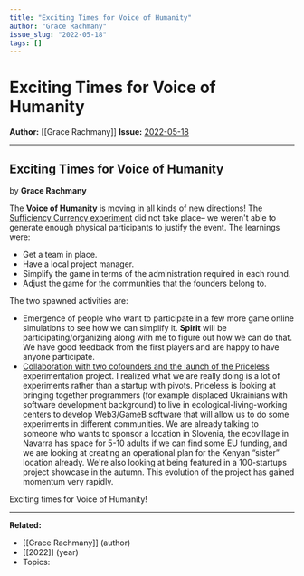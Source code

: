 ```yaml
---
title: "Exciting Times for Voice of Humanity"
author: "Grace Rachmany"
issue_slug: "2022-05-18"
tags: []
---
```


# Exciting Times for Voice of Humanity

**Author:** [[Grace Rachmany]]
**Issue:** [2022-05-18](https://plex.collectivesensecommons.org/2022-05-18/)

---

## Exciting Times for Voice of Humanity
by **Grace Rachmany**

The **Voice of Humanity** is moving in all kinds of new directions! The [Sufficiency Currency experiment](https://www.voiceofhumanity.one/reputation-economy-simulation/) did not take place– we weren't able to generate enough physical participants to justify the event. The learnings were:

- Get a team in place.
- Have a local project manager.
- Simplify the game in terms of the administration required in each round.
- Adjust the game for the communities that the founders belong to.

The two spawned activities are:

- Emergence of people who want to participate in a few more game online simulations to see how we can simplify it. **Spirit** will be participating/organizing along with me to figure out how we can do that. We have good feedback from the first players and are happy to have anyone participate.
- [Collaboration with two cofounders and the launch of the Priceless](https://www.voiceofhumanity.one/priceless-economics/) experimentation project. I realized what we are really doing is a lot of experiments rather than a startup with pivots. Priceless is looking at bringing together programmers (for example displaced Ukrainians with software development background) to live in ecological-living-working centers to develop Web3/GameB software that will allow us to do some experiments in different communities. We are already talking to someone who wants to sponsor a location in Slovenia, the ecovillage in Navarra has space for 5-10 adults if we can find some EU funding, and we are looking at creating an operational plan for the Kenyan “sister” location already. We're also looking at being featured in a 100-startups project showcase in the autumn. This evolution of the project has gained momentum very rapidly.

Exciting times for Voice of Humanity!

---

**Related:**
- [[Grace Rachmany]] (author)
- [[2022]] (year)
- Topics: 

